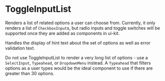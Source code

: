 # ToggleInputList

Renders a list of related options a user can choose from. Currently, it only renders a list of `CheckboxInput`s, but radio inputs and toggle switches will be supported once they are added as components in ui-kit.

Handles the display of hint text about the set of options as well as error validation text.

Do not use ToggleInputList to render a very long list of options - use a `SelectInput`, `Typeahead`, or `DropdownMenu` instead. A `Typeahead` that filters options as a user types would be the ideal component to use if there are greater than 30 options.
